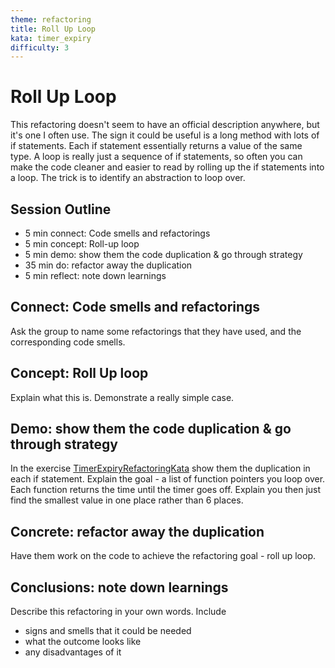 ```yaml
---
theme: refactoring
title: Roll Up Loop
kata: timer_expiry
difficulty: 3
---
```


# Roll Up Loop

This refactoring doesn't seem to have an official description anywhere, but it's one I often use. The sign it could be useful is a long method with lots of if statements. Each if statement essentially returns a value of the same type. A loop is really just a sequence of if statements, so often you can make the code cleaner and easier to read by rolling up the if statements into a loop. The trick is to identify an abstraction to loop over.

## Session Outline

* 5 min connect: Code smells and refactorings 
* 5 min concept: Roll-up loop
* 5 min demo: show them the code duplication & go through strategy
* 35 min do: refactor away the duplication
* 5 min reflect: note down learnings


## Connect: Code smells and refactorings

Ask the group to name some refactorings that they have used, and the corresponding code smells.

## Concept: Roll Up loop

Explain what this is. Demonstrate a really simple case.

## Demo: show them the code duplication & go through strategy

In the exercise [TimerExpiryRefactoringKata](https://github.com/emilybache/TimerExpiry-Refactoring-Kata) show them the duplication in each if statement. Explain the goal - a list of function pointers you loop over. Each function returns the time until the timer goes off. Explain you then just find the smallest value in one place rather than 6 places.

## Concrete: refactor away the duplication

Have them work on the code to achieve the refactoring goal - roll up loop.

## Conclusions: note down learnings

Describe this refactoring in your own words. Include

* signs and smells that it could be needed
* what the outcome looks like
* any disadvantages of it
